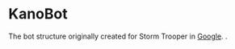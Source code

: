 KanoBot
=======

The bot structure originally created for Storm Trooper in [Google](http://google.com).
.
